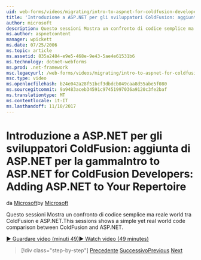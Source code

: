 ```yaml
---
uid: web-forms/videos/migrating/intro-to-aspnet-for-coldfusion-developers-adding-aspnet-to-your-repertoire
title: 'Introduzione a ASP.NET per gli sviluppatori ColdFusion: aggiunta di ASP.NET per la gamma | Documenti Microsoft'
author: microsoft
description: Questo sessioni Mostra un confronto di codice semplice ma reale world tra ColdFusion e ASP.NET.
ms.author: aspnetcontent
manager: wpickett
ms.date: 07/25/2006
ms.topic: article
ms.assetid: 835a2484-e9e5-468e-9e43-5ae4e61531b6
ms.technology: dotnet-webforms
ms.prod: .net-framework
msc.legacyurl: /web-forms/videos/migrating/intro-to-aspnet-for-coldfusion-developers-adding-aspnet-to-your-repertoire
msc.type: video
ms.openlocfilehash: b24e042a28f51bcf3dbdcb049caa8d55abe5f080
ms.sourcegitcommit: 9a9483aceb34591c97451997036a9120c3fe2baf
ms.translationtype: MT
ms.contentlocale: it-IT
ms.lasthandoff: 11/10/2017
---
```

<a name="intro-to-aspnet-for-coldfusion-developers-adding-aspnet-to-your-repertoire"></a><span data-ttu-id="780f4-103">Introduzione a ASP.NET per gli sviluppatori ColdFusion: aggiunta di ASP.NET per la gamma</span><span class="sxs-lookup"><span data-stu-id="780f4-103">Intro to ASP.NET for ColdFusion Developers: Adding ASP.NET to Your Repertoire</span></span>
====================
<span data-ttu-id="780f4-104">da [Microsoft](https://github.com/microsoft)</span><span class="sxs-lookup"><span data-stu-id="780f4-104">by [Microsoft](https://github.com/microsoft)</span></span>

<span data-ttu-id="780f4-105">Questo sessioni Mostra un confronto di codice semplice ma reale world tra ColdFusion e ASP.NET.</span><span class="sxs-lookup"><span data-stu-id="780f4-105">This sessions shows a simple yet real world code comparison between ColdFusion and ASP.NET.</span></span>

[<span data-ttu-id="780f4-106">&#9654; Guardare video (minuti 49)</span><span class="sxs-lookup"><span data-stu-id="780f4-106">&#9654; Watch video (49 minutes)</span></span>](https://channel9.msdn.com/Blogs/ASP-NET-Site-Videos/intro-to-aspnet-for-coldfusion-developers-adding-aspnet-to-your-repertoire)

>[!div class="step-by-step"]
<span data-ttu-id="780f4-107">[Precedente](intro-to-aspnet-for-jsp-developers-building-applications.md)
[Successivo](introduction-to-aspnet-for-coldfusion-developers-building-an-aspnet-application.md)</span><span class="sxs-lookup"><span data-stu-id="780f4-107">[Previous](intro-to-aspnet-for-jsp-developers-building-applications.md)
[Next](introduction-to-aspnet-for-coldfusion-developers-building-an-aspnet-application.md)</span></span>
